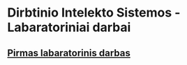 # Dirbtinio Intelekto Sistemos - Labaratoriniai darbai

## [Pirmas labaratorinis darbas](./lab-1/README.md)